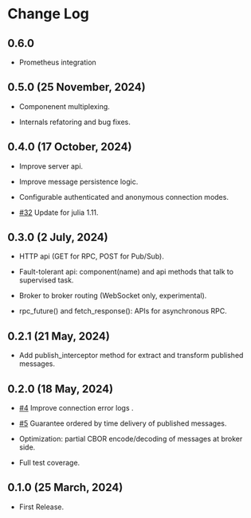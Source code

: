 # Change Log

## 0.6.0

- Prometheus integration

## 0.5.0 (25 November, 2024)

- Componenent multiplexing.

- Internals refatoring and bug fixes.

## 0.4.0 (17 October, 2024)

- Improve server api.

- Improve message persistence logic.

- Configurable authenticated and anonymous connection modes.

- [#32](https://github.com/cardo-org/Rembus.jl/issues/32) Update for julia 1.11.

## 0.3.0 (2 July, 2024)

- HTTP api (GET for RPC, POST for Pub/Sub).

- Fault-tolerant api: component(name) and api methods that talk to supervised task.

- Broker to broker routing (WebSocket only, experimental).

- rpc_future() and fetch_response(): APIs for asynchronous RPC.

## 0.2.1 (21 May, 2024)

- Add publish_interceptor method for extract and transform published messages.

## 0.2.0 (18 May, 2024)

- [#4](https://github.com/cardo-org/Rembus.jl/issues/4) Improve connection error logs .

- [#5](https://github.com/cardo-org/Rembus.jl/issues/4) Guarantee ordered by time delivery of published messages.

- Optimization: partial CBOR encode/decoding of messages at broker side.

- Full test coverage.

## 0.1.0 (25 March, 2024)

- First Release.
